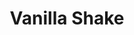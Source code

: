 ---
title: "Vanilla Shake"
price: "$6.00"
category: "Desserts"
img: "src/images/menu/burrito.jpg"
desc: ""
---